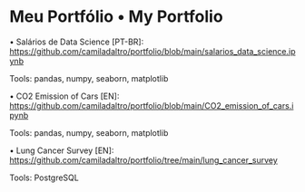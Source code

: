 # Meu Portfólio • My Portfolio

• Salários de Data Science [PT-BR]: https://github.com/camiladaltro/portfolio/blob/main/salarios_data_science.ipynb

Tools: pandas, numpy, seaborn, matplotlib

• CO2 Emission of Cars [EN]: https://github.com/camiladaltro/portfolio/blob/main/CO2_emission_of_cars.ipynb

Tools: pandas, numpy, seaborn, matplotlib


• Lung Cancer Survey [EN]: https://github.com/camiladaltro/portfolio/tree/main/lung_cancer_survey

Tools: PostgreSQL

